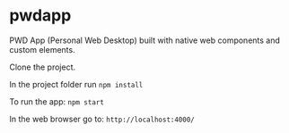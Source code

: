 # pwdapp
PWD App (Personal Web Desktop) built with native web components and custom elements.

Clone the project.

In the project folder run
```npm install```

To run the app:
```npm start```

In the web browser go to:
```http://localhost:4000/```

